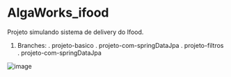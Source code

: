 # AlgaWorks_ifood

Projeto simulando sistema de delivery do Ifood.

1. Branches: 
   . projeto-basico
   . projeto-com-springDataJpa
   . projeto-filtros
   . projeto-com-springDataJpa
   
![image](https://user-images.githubusercontent.com/110637974/223734363-d5678e20-084b-40fc-b515-55dc49b05b71.png)
